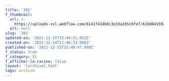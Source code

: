 ```yaml
---
title: '381'
f_thumbnail:
  url: >-
    https://uploads-ssl.webflow.com/6141f41868c3e33a265cbfe7/61b884159a21e7b746ecdfb3_381.jpg
  alt: null
slug: '381'
updated-on: '2021-12-15T15:44:51.913Z'
created-on: '2021-12-14T11:46:33.966Z'
published-on: '2021-12-15T15:48:47.960Z'
f_status: true
f_category: XS
f_afficher-la-racine: false
layout: '[archive].html'
tags: archive
---
```



